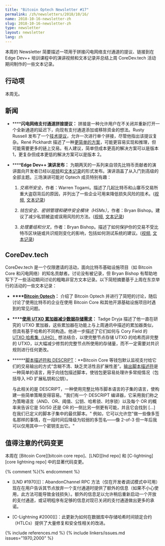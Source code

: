 ```yaml
---
title: "Bitcoin Optech Newsletter #17"
permalink: /zh/newsletters/2018/10/16/
name: 2018-10-16-newsletter-zh
slug: 2018-10-16-newsletter-zh
type: newsletter
layout: newsletter
lang: zh
---
```

本周的 Newsletter 简要描述一项用于拼接闪电网络支付通道的提议、链接到在 Edge Dev++ 培训课程中的演讲视频和文本记录并总结上周 CoreDev.tech 活动期间制作的一些文本记录。

## 行动项

本周无。

## 新闻

- **<!--proposal-for-lightning-network-payment-channel-splicing-->****闪电网络支付通道拼接提议：** 拼接是一种允许用户在不关闭并重新打开一个全新通道的延迟下，向现有支付通道添加或移除资金的想法。Rusty Russell 发布了一个[技术提议][complex splice]，允许一次进行单个拼接，尽管他指出该提议复杂。René Pickhardt 描述了一种[更简单的方案][simpler splice]，可能更容易实现和推理，但可能需要更多的链上交易。有人建议，简单但成本更高的解决方案可以是版本 1，更复杂但成本更低的解决方案可以是版本 2。

- **<!--edge-dev-talks-published-->****Edge Dev++ 演讲发布：** 为期两天的一系列来自领先比特币贡献者的演讲面向开发者已经以[视频][dev vids]和[文本记录][dev transcripts]的形式发布。演讲涵盖了从入门到高级的全部主题。三场演讲可能对 Optech 成员特别有趣：

    1. *交易所安全*，作者：Warren Togami。描述了几起比特币和山寨币交易所重大盗窃背后的原因，并列出了一些企业可用来降低损失风险的技术。([视频][warren vid], [文本记录][warren transcript])

    2. *钱包安全、密钥管理和硬件安全模块（HSMs）*，作者：Bryan Bishop。建议了减少私钥被盗或误用风险的方法。([视频][kanzure wallet vid], [文本记录][kanzure wallet transcript])

    3. *处理重组和分叉*，作者：Bryan Bishop。描述了如何保护你的交易不受比特币区块链或共识规则变化的影响，包括如何测试系统的建议。([视频][kanzure reorg vid], [文本记录][kanzure reorg transcript])

## CoreDev.tech

CoreDev.tech 是一个仅限邀请的活动，面向比特币基础设施项目（如 Bitcoin Core 和闪电网络）的知名贡献者。讨论没有被记录，但 Bryan Bishop 有帮助地写下了一些活动期间讨论的粗略非官方文本记录。以下简短摘要基于上周在东京举行的活动的一些文本记录：

- **<!--bitcoin-optech-optech-transcript-->****[Bitcoin Optech][optech transcript]：** 介绍了 Bitcoin Optech 并进行了简短的讨论，随后讨论了使用比特币的企业在使用 Bitcoin Core 和其他开源基础设施项目时遇到的常见问题。

- **<!--using-utxo-accumulators-to-reduce-data-storage-requirements-utreexo-->****[使用 UTXO 累加器减少数据存储需求][utreexo]：** Tadge Dryja 描述了他一直在研究的 UTXO 累加器，这些累加器在功能上与上周通讯中描述的累加器类似，但具有基于哈希的不同构造。他进一步描述了它们如何与 Cory Field 的 [UTXO 哈希集（UHO）][UHO] 想法结合，以使完整节点存储 UTXO 的哈希而非完整的 UTXO，以大幅减少修剪的完整节点所使用的存储量，而不一定需要对共识规则进行任何更改。

- **<!--script-descriptors-and-descript-->****[脚本描述符和 DESCRIPT][Script descriptors and DESCRIPT]：**Bitcoin Core 等钱包默认监视支付给它们的交易输出的方式“含糊不清、缺乏灵活性且扩展性差”。[输出脚本描述符][Output script descriptors]是一种简单的语言，用于向钱包描述脚本，使钱包更容易处理许多常规情况（包括导入 HD 扩展私钥和公钥）。

    与此相关的是 DESCRIPT，一种使用完整比特币脚本语言的子集的语言，使构建一些简单策略变得容易。"我们有一个 DESCRIPT 编译器，它采用我们称之为策略语言（AND、OR、阈值、公钥、哈希锁、时序锁）以及每个 OR 的概率来告诉它是 50/50 还是 OR 的一侧比另一侧更有可能，并且它会找到 [...] 在我们已定义的脚本子集中的最优脚本。" 例如，它可以允许您"做一些像多签名那样的事情，在一段时间后降级为较弱的多签名——像 2-of-3 但一年后我可以仅用其中一个密钥支出它。"

## 值得注意的代码变更

本周在 [Bitcoin Core][bitcoin core repo]、[LND][lnd repo] 和 [C-lightning][core lightning repo] 中的显著代码变更。

{% comment %}<!-- last secp256k1 commit checked: 1e6f1f5ad5e7f1e3ef79313ec02023902bf8175c -->{% endcomment %}

- [LND #1970][]：AbandonChannel RPC 方法（仅在开发者调试模式中可用）现在在用户告诉其节点放弃一个支付通道时提供了额外的信息（如果不小心使用，此方法可能导致金钱损失）。额外的信息足以允许稍后重新启动一个开放的支付通道，或证明程序有足够的信息对现已关闭的支付通道做出更多的承诺。

- [C-Lightning #2000][]：此更新为如何在数据库中存储哈希时间锁定合约（HTLCs）提供了大量修复和安全性相关的改进。

{% include references.md %}
{% include linkers/issues.md issues="1970,2000" %}

[complex splice]: https://lists.linuxfoundation.org/pipermail/lightning-dev/2018-October/001434.html
[simpler splice]: https://lists.linuxfoundation.org/pipermail/lightning-dev/2018-October/001437.html
[script descriptors and descript]: https://diyhpl.us/wiki/transcripts/bitcoin-core-dev-tech/2018-10-08-script-descriptors/
[utreexo]: https://diyhpl.us/wiki/transcripts/bitcoin-core-dev-tech/2018-10-08-utxo-accumulators-and-utreexo/
[optech transcript]: https://diyhpl.us/wiki/transcripts/bitcoin-core-dev-tech/2018-10-09-bitcoin-optech/
[dev vids]: https://www.youtube.com/channel/UCywSzGiWWcUG1gTp45YdPUQ/videos
[dev transcripts]: https://diyhpl.us/wiki/transcripts/scalingbitcoin/tokyo-2018/edgedevplusplus/
[warren transcript]: https://diyhpl.us/wiki/transcripts/scalingbitcoin/tokyo-2018/edgedevplusplus/protecting-yourself-and-your-business/
[warren vid]: https://youtu.be/iPt2ekHoEy8
[kanzure wallet transcript]: https://diyhpl.us/wiki/transcripts/scalingbitcoin/tokyo-2018/edgedevplusplus/wallet-security/
[kanzure wallet vid]: https://youtu.be/WcOIXsOLJ3w?t=3552
[kanzure reorg transcript]: http://diyhpl.us/wiki/transcripts/scalingbitcoin/tokyo-2018/edgedevplusplus/reorgs/
[kanzure reorg vid]: https://youtu.be/EUUQbveGF5E?t=4
[UHO]: https://lists.linuxfoundation.org/pipermail/bitcoin-dev/2018-May/015967.html
[output script descriptors]: https://github.com/bitcoin/bitcoin/blob/master/doc/descriptors.md
